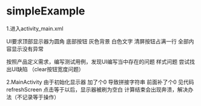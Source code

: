 # simpleExample

1.进入activity_main.xml

UI要求顶部显示器为圆角
底部按钮 灰色背景 白色文字
清屏按钮占满一行
全部内容显示没有异常

按照产品定义需求，编写测试用例，发现UI编写当中存在的问题 样式问题
尝试找出UI缺陷 （clear按钮宽度问题）

2.MainActivity
由于初始化显示器 加了个0 导致拼接字符串 前面补了个0 见代码 refreshScreen
点击等于以后，显示器被刷为空白
计算结束会出现奔溃，解决办法（不记录等于操作）